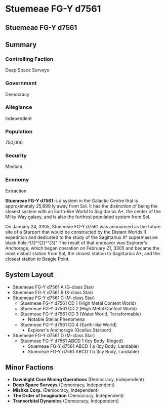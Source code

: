 # Stuemeae FG-Y d7561
## Stuemeae FG-Y d7561

		

## Summary

### Controlling Faction

Deep Space Surveys

### Government

Democracy

### Allegiance

Independent

### Population

750,000

### Security

Medium

### Economy

Extraction

**Stuemeae FG-Y d7561** is a system in the Galactic Centre that is approximately 25,899 ly away from Sol. It has the distinction of being the closest system with an Earth-like World to Sagittarius A\*, the center of the Milky Way galaxy, and is also the furthest populated system from Sol.

On January 24, 3305, Stuemeae FG-Y d7561 was announced as the future site of a Starport that would be constructed by the Distant Worlds II expedition and dedicated to the study of the Sagittarius A\* supermassive black hole.^[1]^^[2]^^[3]^ The result of that endeavor was Explorer's Anchorage, which began operation on February 21, 3305 and became the most distant station from Sol, the closest station to Sagittarius A\*, and the closest station to Beagle Point.

## System Layout

- Stuemeae FG-Y d7561 A (G-class Star)
- Stuemeae FG-Y d7561 B (K-class Star)
- Stuemeae FG-Y d7561 C (M-class Star)
    - Stuemeae FG-Y d7561 CD 1 (High Metal Content World)
    - Stuemeae FG-Y d7561 CD 2 (High Metal Content World)
    - Stuemeae FG-Y d7561 CD 3 (Water World, Terraformable)
        - Notable Stellar Phenomena
    - Stuemeae FG-Y d7561 CD 4 (Earth-like World)
        - Explorer's Anchorage (Ocellus Starport)
- Stuemeae FG-Y d7561 D (M-class Star)
    - Stuemeae FG-Y d7561 ABCD 1 (Icy Body, Ringed)
        - Stuemeae FG-Y d7561 ABCD 1 a (Icy Body, Landable)
        - Stuemeae FG-Y d7561 ABCD 1 b (Icy Body, Landable)

## Minor Factions

- **Dawnlight Core Mining Operations** (Democracy, Independent)
- **Deep Space Surveys** (Democracy, Independent)
- **Mishka Corp.** (Democracy, Independent)
- **The Order of Imagination** (Democracy, Independent)
- **Transorbital Dynamics** (Democracy, Independent)